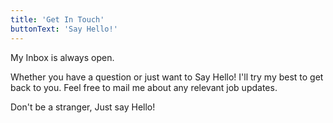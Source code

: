 ```yaml
---
title: 'Get In Touch'
buttonText: 'Say Hello!'
---
```


My Inbox is always open. 

Whether you have a question or just want to Say Hello! I'll try my best to get back to you. Feel free to mail me about any relevant job updates. 

Don't be a stranger, Just say Hello!
